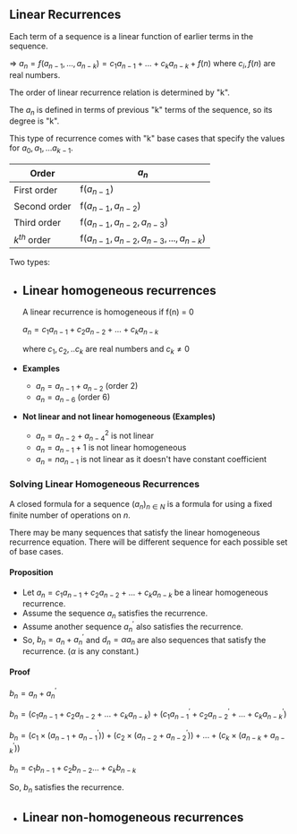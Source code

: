 ## Linear Recurrences
Each term of a sequence is a linear function of earlier terms in the sequence.

$\Rightarrow$ $a_{n} = f(a_{n-1}, ..., a_{n-k}) = c_1 a_{n-1} + ... + c_k a_{n-k} + f(n)$ where $c_i, f(n)$ are real numbers.

The order of linear recurrence relation is determined by "k". 

The $a_n$ is defined in terms of previous "k" terms of the sequence, so its degree is "k".

This type of recurrence comes with "k" base cases that specify the values for $a_0, a_1, ... a_{k-1}$.

Order | $a_n$ |
--- | --- | 
First order | f($a_{n-1}$) |
Second order | f($a_{n-1}, a_{n-2}$) |
Third order | f($a_{n-1}, a_{n-2}, a_{n-3}$) |
$k^{th}$ order | f($a_{n-1}, a_{n-2}, a_{n-3}, ... , a_{n-k}$) |

Two types:
- ## Linear homogeneous recurrences
    A linear recurrence is homogeneous if f(n) = 0

    $a_n = c_1 a_{n-1} + c_2 a_{n-2} + ... + c_k a_{n-k}$

    where $c_1, c_2, .. c_k$ are real numbers and $c_k \ne 0$

- **Examples**

    * $a_n = a_{n-1} + a_{n-2}$ (order 2)
    * $a_n = a_{n-6}$ (order 6)

- **Not linear and not linear homogeneous (Examples)**
    * $a_n = a_{n-2} + a_{n-4}^2$ is not linear
    * $a_n = a_{n-1} + 1$ is not linear homogeneous
    * $a_n = na_{n-1}$ is not linear as it doesn't have constant coefficient


### Solving Linear Homogeneous Recurrences
A closed formula for a sequence $(a_n)_{n \in N}$ is a formula for  using a fixed finite number of operations on $n$.

There may be many sequences that satisfy the linear homogeneous recurrence equation. There will be different sequence for each possible set of base cases.

#### Proposition
* Let $a_n = c_1 a_{n-1} + c_2 a_{n-2} + ... + c_k a_{n-k}$ be a linear homogeneous recurrence.
* Assume the sequence $a_n$ satisfies the recurrence.
* Assume another sequence $a_{n}^{\prime}$ also satisfies the recurrence.
* So, $b_n = a_n + a_{n}^{\prime}$ and $d_n = \alpha a_n$ are also sequences that satisfy the recurrence. ($\alpha$ is any constant.)

#### Proof
$b_n = a_{n} + a_{n}^{\prime}$

$b_n = (c_1 a_{n-1} + c_2 a_{n-2} + ... + c_k a_{n-k}) + (c_1 a_{n-1}^{\prime} + c_2 a_{n-2}^{\prime} + ... + c_k a_{n-k}^{\prime})$

$b_n = (c_1 \times (a_{n-1} + a_{n-1}^{\prime})) + (c_2 \times (a_{n-2} + a_{n-2}^{\prime})) + ... + (c_k \times (a_{n-k} + a_{n-k}^{\prime}))$

$b_n = c_1 b_{n-1} + c_2 b_{n-2}... + c_k b_{n-k}$

So, $b_n$ satisfies the recurrence.

- ## Linear non-homogeneous recurrences
